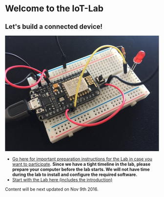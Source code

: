 # Welcome to the IoT-Lab

## Let's build a connected device!

<img src="doc/images/Order_button_foto.jpg" alt="order button" width=640>

* [Go here for important preparation instructions for the Lab in case you want to participate](doc/LabPrerequisites.md).
  **Since we have a tight timeline in the lab, please prepare your computer before the lab starts. We will not have time during the lab to install and configure the required software.**
* [Start with the Lab here (includes the introduction)](doc/README.md)

Content will be next updated on Nov 9th 2016.
